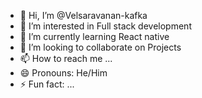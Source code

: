 - 👋 Hi, I’m @Velsaravanan-kafka
- 👀 I’m interested in Full stack development
- 🌱 I’m currently learning React native
- 💞️ I’m looking to collaborate on Projects
- 📫 How to reach me ...
- 😄 Pronouns: He/Him
- ⚡ Fun fact: ...

<!---
Velsaravanan-kafka/Velsaravanan-kafka is a ✨ special ✨ repository because its `README.md` (this file) appears on your GitHub profile.
You can click the Preview link to take a look at your changes.
--->
